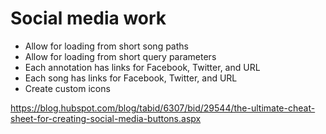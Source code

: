 # Social media work
* Allow for loading from short song paths
* Allow for loading from short query parameters
* Each annotation has links for Facebook, Twitter, and URL
* Each song has links for Facebook, Twitter, and URL
* Create custom icons

https://blog.hubspot.com/blog/tabid/6307/bid/29544/the-ultimate-cheat-sheet-for-creating-social-media-buttons.aspx